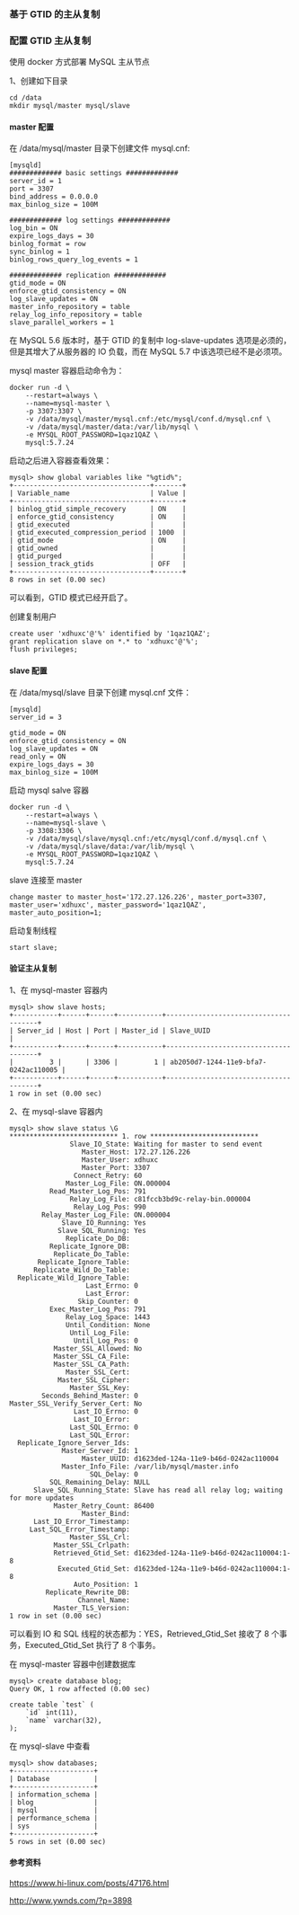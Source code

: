 ### 基于 GTID 的主从复制



### 配置 GTID 主从复制
使用 docker 方式部署 MySQL 主从节点

1、创建如下目录
```angular2html
cd /data
mkdir mysql/master mysql/slave
```

#### master 配置
在 /data/mysql/master 目录下创建文件 mysql.cnf:
```angular2html
[mysqld]
############# basic settings #############
server_id = 1
port = 3307
bind_address = 0.0.0.0
max_binlog_size = 100M

############# log settings #############
log_bin = ON
expire_logs_days = 30
binlog_format = row
sync_binlog = 1
binlog_rows_query_log_events = 1

############# replication #############
gtid_mode = ON
enforce_gtid_consistency = ON
log_slave_updates = ON
master_info_repository = table
relay_log_info_repository = table
slave_parallel_workers = 1
```
在 MySQL 5.6 版本时，基于 GTID 的复制中 log-slave-updates 选项是必须的，但是其增大了从服务器的 IO 负载，而在 MySQL 5.7 中该选项已经不是必须项。

mysql master 容器启动命令为：
```angular2html
docker run -d \
    --restart=always \
    --name=mysql-master \
    -p 3307:3307 \
    -v /data/mysql/master/mysql.cnf:/etc/mysql/conf.d/mysql.cnf \
    -v /data/mysql/master/data:/var/lib/mysql \
    -e MYSQL_ROOT_PASSWORD=1qaz1QAZ \
    mysql:5.7.24
```
启动之后进入容器查看效果：
```angular2html
mysql> show global variables like "%gtid%";
+----------------------------------+-------+
| Variable_name                    | Value |
+----------------------------------+-------+
| binlog_gtid_simple_recovery      | ON    |
| enforce_gtid_consistency         | ON    |
| gtid_executed                    |       |
| gtid_executed_compression_period | 1000  |
| gtid_mode                        | ON    |
| gtid_owned                       |       |
| gtid_purged                      |       |
| session_track_gtids              | OFF   |
+----------------------------------+-------+
8 rows in set (0.00 sec)
```
可以看到，GTID 模式已经开启了。

创建复制用户
```angular2html
create user 'xdhuxc'@'%' identified by '1qaz1QAZ';
grant replication slave on *.* to 'xdhuxc'@'%';
flush privileges;
```

#### slave 配置
在 /data/mysql/slave 目录下创建 mysql.cnf 文件：
```angular2html
[mysqld]
server_id = 3

gtid_mode = ON
enforce_gtid_consistency = ON
log_slave_updates = ON
read_only = ON
expire_logs_days = 30
max_binlog_size = 100M
```

启动 mysql salve 容器
```angular2html
docker run -d \
    --restart=always \
    --name=mysql-slave \
    -p 3308:3306 \
    -v /data/mysql/slave/mysql.cnf:/etc/mysql/conf.d/mysql.cnf \
    -v /data/mysql/slave/data:/var/lib/mysql \
    -e MYSQL_ROOT_PASSWORD=1qaz1QAZ \
    mysql:5.7.24
```

slave 连接至 master
```angular2html
change master to master_host='172.27.126.226', master_port=3307, master_user='xdhuxc', master_password='1qaz1QAZ', master_auto_position=1;
```

启动复制线程
```angular2html
start slave;
```

#### 验证主从复制
1、在 mysql-master 容器内
```angular2html
mysql> show slave hosts;
+-----------+------+------+-----------+--------------------------------------+
| Server_id | Host | Port | Master_id | Slave_UUID                           |
+-----------+------+------+-----------+--------------------------------------+
|         3 |      | 3306 |         1 | ab2050d7-1244-11e9-bfa7-0242ac110005 |
+-----------+------+------+-----------+--------------------------------------+
1 row in set (0.00 sec)
```
2、在 mysql-slave 容器内
```angular2html
mysql> show slave status \G
*************************** 1. row ***************************
               Slave_IO_State: Waiting for master to send event
                  Master_Host: 172.27.126.226
                  Master_User: xdhuxc
                  Master_Port: 3307
                Connect_Retry: 60
              Master_Log_File: ON.000004
          Read_Master_Log_Pos: 791
               Relay_Log_File: c81fccb3bd9c-relay-bin.000004
                Relay_Log_Pos: 990
        Relay_Master_Log_File: ON.000004
             Slave_IO_Running: Yes
            Slave_SQL_Running: Yes
              Replicate_Do_DB:
          Replicate_Ignore_DB:
           Replicate_Do_Table:
       Replicate_Ignore_Table:
      Replicate_Wild_Do_Table:
  Replicate_Wild_Ignore_Table:
                   Last_Errno: 0
                   Last_Error:
                 Skip_Counter: 0
          Exec_Master_Log_Pos: 791
              Relay_Log_Space: 1443
              Until_Condition: None
               Until_Log_File:
                Until_Log_Pos: 0
           Master_SSL_Allowed: No
           Master_SSL_CA_File:
           Master_SSL_CA_Path:
              Master_SSL_Cert:
            Master_SSL_Cipher:
               Master_SSL_Key:
        Seconds_Behind_Master: 0
Master_SSL_Verify_Server_Cert: No
                Last_IO_Errno: 0
                Last_IO_Error:
               Last_SQL_Errno: 0
               Last_SQL_Error:
  Replicate_Ignore_Server_Ids:
             Master_Server_Id: 1
                  Master_UUID: d1623ded-124a-11e9-b46d-0242ac110004
             Master_Info_File: /var/lib/mysql/master.info
                    SQL_Delay: 0
          SQL_Remaining_Delay: NULL
      Slave_SQL_Running_State: Slave has read all relay log; waiting for more updates
           Master_Retry_Count: 86400
                  Master_Bind:
      Last_IO_Error_Timestamp:
     Last_SQL_Error_Timestamp:
               Master_SSL_Crl:
           Master_SSL_Crlpath:
           Retrieved_Gtid_Set: d1623ded-124a-11e9-b46d-0242ac110004:1-8
            Executed_Gtid_Set: d1623ded-124a-11e9-b46d-0242ac110004:1-8
                Auto_Position: 1
         Replicate_Rewrite_DB:
                 Channel_Name:
           Master_TLS_Version:
1 row in set (0.00 sec)
```
可以看到 IO 和 SQL 线程的状态都为：YES，Retrieved_Gtid_Set 接收了 8 个事务，Executed_Gtid_Set 执行了 8 个事务。

在 mysql-master 容器中创建数据库
```angular2html
mysql> create database blog;
Query OK, 1 row affected (0.00 sec)
```

```angular2html
create table `test` (
    `id` int(11),
    `name` varchar(32),
);
```


在 mysql-slave 中查看
```angular2html
mysql> show databases;
+--------------------+
| Database           |
+--------------------+
| information_schema |
| blog               |
| mysql              |
| performance_schema |
| sys                |
+--------------------+
5 rows in set (0.00 sec)
```


#### 参考资料

https://www.hi-linux.com/posts/47176.html

http://www.ywnds.com/?p=3898

